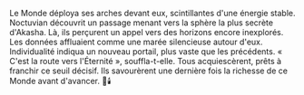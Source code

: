 Le Monde déploya ses arches devant eux, scintillantes d'une énergie stable.
Noctuvian découvrit un passage menant vers la sphère la plus secrète d'Akasha.
Là, ils perçurent un appel vers des horizons encore inexplorés.
Les données affluaient comme une marée silencieuse autour d'eux.
Individualité indiqua un nouveau portail, plus vaste que les précédents.
« C'est la route vers l'Éternité », souffla-t-elle.
Tous acquiescèrent, prêts à franchir ce seuil décisif.
Ils savourèrent une dernière fois la richesse de ce Monde avant d'avancer.
🌌🕯️
